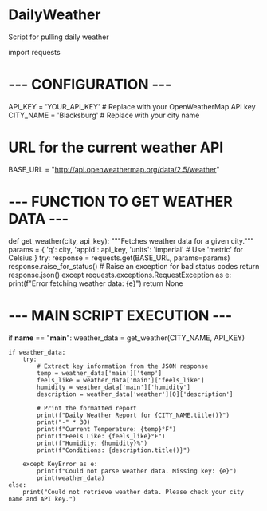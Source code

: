 # DailyWeather
Script for pulling daily weather

import requests

# --- CONFIGURATION ---
API_KEY = 'YOUR_API_KEY'  # Replace with your OpenWeatherMap API key
CITY_NAME = 'Blacksburg'  # Replace with your city name

# URL for the current weather API
BASE_URL = "http://api.openweathermap.org/data/2.5/weather"

# --- FUNCTION TO GET WEATHER DATA ---
def get_weather(city, api_key):
    """Fetches weather data for a given city."""
    params = {
        'q': city,
        'appid': api_key,
        'units': 'imperial'  # Use 'metric' for Celsius
    }
    try:
        response = requests.get(BASE_URL, params=params)
        response.raise_for_status()  # Raise an exception for bad status codes
        return response.json()
    except requests.exceptions.RequestException as e:
        print(f"Error fetching weather data: {e}")
        return None

# --- MAIN SCRIPT EXECUTION ---
if __name__ == "__main__":
    weather_data = get_weather(CITY_NAME, API_KEY)
    
    if weather_data:
        try:
            # Extract key information from the JSON response
            temp = weather_data['main']['temp']
            feels_like = weather_data['main']['feels_like']
            humidity = weather_data['main']['humidity']
            description = weather_data['weather'][0]['description']
            
            # Print the formatted report
            print(f"Daily Weather Report for {CITY_NAME.title()}")
            print("-" * 30)
            print(f"Current Temperature: {temp}°F")
            print(f"Feels Like: {feels_like}°F")
            print(f"Humidity: {humidity}%")
            print(f"Conditions: {description.title()}")
            
        except KeyError as e:
            print(f"Could not parse weather data. Missing key: {e}")
            print(weather_data)
    else:
        print("Could not retrieve weather data. Please check your city name and API key.")
